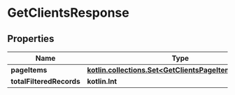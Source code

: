 
# GetClientsResponse

## Properties
| Name | Type | Description | Notes |
| ------------ | ------------- | ------------- | ------------- |
| **pageItems** | [**kotlin.collections.Set&lt;GetClientsPageItemsResponse&gt;**](GetClientsPageItemsResponse.md) |  |  [optional] |
| **totalFilteredRecords** | **kotlin.Int** |  |  [optional] |



